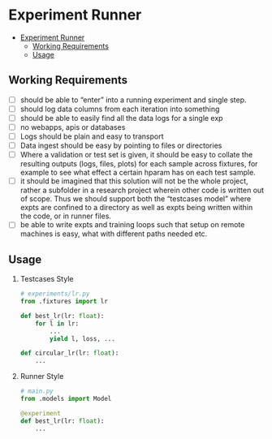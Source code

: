 # Experiment Runner
 

- [Experiment Runner](#experiment-runner)
  - [Working Requirements](#working-requirements)
  - [Usage](#usage)


## Working Requirements
- [ ] should be able to “enter” into a running experiment and single step.
- [ ] should log data columns from each iteration into something
- [ ] should be able to easily find all the data logs for a single exp
- [ ] no webapps, apis or databases
- [ ] Logs should be plain and easy to transport
- [ ] Data ingest should be easy by pointing to files or directories
- [ ] Where a validation or test set is given, it should be easy to collate the resulting outputs (logs, files, plots) for each sample across fixtures, for example to see what effect a certain hparam has on each test sample.
- [ ] it should be imagined that this solution will not be the whole project, rather a subfolder in a research project wherein other code is written out of scope. Thus we should support both the “testcases model” where expts are confined to a directory as well as expts being written within the code, or in runner files.
- [ ] be able to write expts and training loops such that setup on remote machines is easy, what with different paths needed etc.

## Usage
1. Testcases Style
    ```python
    # experiments/lr.py
    from .fixtures import lr

    def best_lr(lr: float):
        for l in lr:
            ...
            yield l, loss, ...

    def circular_lr(lr: float):
        ...
    ```


2. Runner Style
    ```python
    # main.py
    from .models import Model

    @experiment
    def best_lr(lr: float):
        ...
    ```

